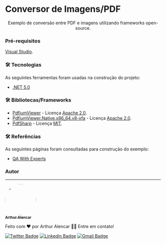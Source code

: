 # Conversor de Imagens/PDF
<p align="center">Exemplo de conversão entre PDF e imagens utilizando frameworks open-source.</p>

### Pré-requisitos

[Visual Studio](https://visualstudio.microsoft.com/pt-br/downloads/).

### 🛠 Tecnologias

As seguintes ferramentas foram usadas na construção do projeto:

- [.NET 5.0](https://dotnet.microsoft.com/download/dotnet/5.0)

### 🛠 Bibliotecas/Frameworks
- [PdfiumViewer](https://www.nuget.org/packages/PdfiumViewer/2.13.0) - Licença [Apache 2.0](https://www.apache.org/licenses/LICENSE-2.0).
- [PdfiumViewer.Native.x86_64.v8-xfa](https://www.nuget.org/packages/PdfiumViewer.Native.x86_64.v8-xfa/2018.4.8.256) - Licença [Apache 2.0](https://www.apache.org/licenses/LICENSE-2.0).
- [PdfSharp](https://www.nuget.org/packages/PdfSharp/1.50.5147) - Licença [MIT](http://www.pdfsharp.net/PDFsharp_License.ashx).

### 🛠 Referências
As seguintes páginas foram consultadas para construção do exemplo:
- [QA With Experts](https://qawithexperts.com/article/c-sharp/convert-pdf-to-image-in-c-console-application-example/360)

### Autor
---

<a href="https://github.com/arthuras96">
 <img style="border-radius: 50%;" src="https://avatars3.githubusercontent.com/u/37410769?s=400&u=5660153db0fed01e80d1d797550f875b3b2a12a2&v=4" width="100px;" alt=""/>
 <br />
 <sub><b>Arthur Alencar</b></sub></a>


Feito com ❤️ por Arthur Alencar 👋🏽 Entre em contato!

[![Twitter Badge](https://img.shields.io/badge/-@ArthurAlencar_S-1ca0f1?style=flat-square&labelColor=1ca0f1&logo=twitter&logoColor=white&link=https://twitter.com/ArthurAlencar_S)](https://twitter.com/ArthurAlencar_S) 
[![Linkedin Badge](https://img.shields.io/badge/-Arthur-blue?style=flat-square&logo=Linkedin&logoColor=white&link=https://www.linkedin.com/in/arthuralencarsilva/)](https://www.linkedin.com/in/arthuralencarsilva/) 
[![Gmail Badge](https://img.shields.io/badge/-arthuralencarsilva@gmail.com-c14438?style=flat-square&logo=Gmail&logoColor=white&link=mailto:tgmarinho@gmail.com)](mailto:arthuralencarsilva@gmail.com)

